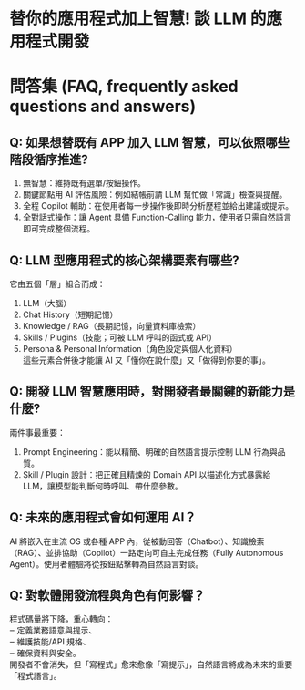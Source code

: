# 替你的應用程式加上智慧! 談 LLM 的應用程式開發

# 問答集 (FAQ, frequently asked questions and answers)

## Q: 如果想替既有 APP 加入 LLM 智慧，可以依照哪些階段循序推進?
1. 無智慧：維持既有選單/按鈕操作。  
2. 關鍵節點用 AI 評估風險：例如結帳前請 LLM 幫忙做「常識」檢查與提醒。  
3. 全程 Copilot 輔助：在使用者每一步操作後即時分析歷程並給出建議或提示。  
4. 全對話式操作：讓 Agent 具備 Function-Calling 能力，使用者只需自然語言即可完成整個流程。  

## Q: LLM 型應用程式的核心架構要素有哪些?
它由五個「層」組合而成：  
1. LLM（大腦）  
2. Chat History（短期記憶）  
3. Knowledge / RAG（長期記憶，向量資料庫檢索）  
4. Skills / Plugins（技能；可被 LLM 呼叫的函式或 API）  
5. Persona & Personal Information（角色設定與個人化資料）  
這些元素合併後才能讓 AI 又「懂你在說什麼」又「做得到你要的事」。

## Q: 開發 LLM 智慧應用時，對開發者最關鍵的新能力是什麼?
兩件事最重要：  
1. Prompt Engineering：能以精簡、明確的自然語言提示控制 LLM 行為與品質。  
2. Skill / Plugin 設計：把正確且精煉的 Domain API 以描述化方式暴露給 LLM，讓模型能判斷何時呼叫、帶什麼參數。

## Q: 未來的應用程式會如何運用 AI？  
AI 將嵌入在主流 OS 或各種 APP 內，從被動回答（Chatbot）、知識檢索（RAG）、並排協助（Copilot）一路走向可自主完成任務（Fully Autonomous Agent）。使用者體驗將從按鈕點擊轉為自然語言對談。

## Q: 對軟體開發流程與角色有何影響？  
程式碼量將下降，重心轉向：  
‒ 定義業務語意與提示、  
‒ 維護技能/API 規格、  
‒ 確保資料與安全。  
開發者不會消失，但「寫程式」愈來愈像「寫提示」，自然語言將成為未來的重要「程式語言」。
